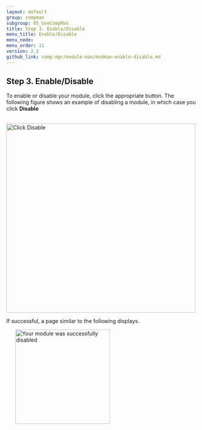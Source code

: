 ```yaml
---
layout: default
group: compman
subgroup: 05_UseCompMan
title: Step 3. Enable/Disable
menu_title: Enable/Disable
menu_node:
menu_order: 11
version: 2.2
github_link: comp-mgr/module-man/modman-enable-disable.md
---
```


## Step 3. Enable/Disable
To enable or disable your module, click the appropriate button. The following figure shows an example of disabling a module, in which case you click **Disable**

&nbsp;&nbsp;&nbsp;&nbsp;&nbsp;&nbsp;<img src="{{ site.baseurl }}common/images/modman_actions_disable.png" width="500px" alt="Click Disable">

If successful, a page similar to the following displays.

&nbsp;&nbsp;&nbsp;&nbsp;&nbsp;&nbsp;<img src="{{ site.baseurl }}common/images/modman_disable_success.png" width="250px" alt="Your module was successfully disabled">

